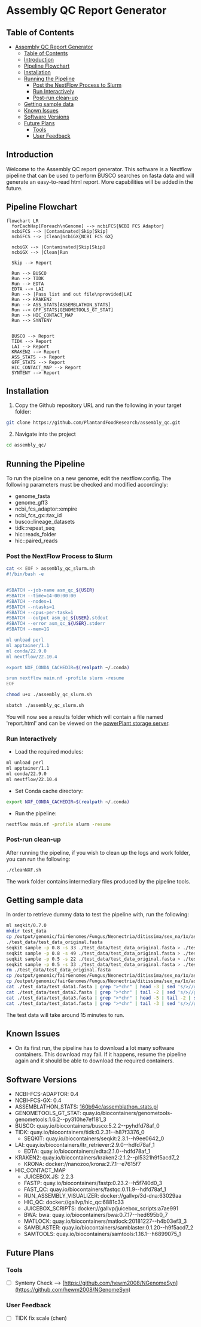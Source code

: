 # Assembly QC Report Generator

## Table of Contents

- [Assembly QC Report Generator](#assembly-qc-report-generator)
  - [Table of Contents](#table-of-contents)
  - [Introduction](#introduction)
  - [Pipeline Flowchart](#pipeline-flowchart)
  - [Installation](#installation)
  - [Running the Pipeline](#running-the-pipeline)
    - [Post the NextFlow Process to Slurm](#post-the-nextflow-process-to-slurm)
    - [Run Interactively](#run-interactively)
    - [Post-run clean-up](#post-run-clean-up)
  - [Getting sample data](#getting-sample-data)
  - [Known Issues](#known-issues)
  - [Software Versions](#software-versions)
  - [Future Plans](#future-plans)
    - [Tools](#tools)
    - [User Feedback](#user-feedback)

## Introduction

Welcome to the Assembly QC report generator. This software is a Nextflow pipeline that can be used to perform BUSCO searches on fasta data and will generate an easy-to-read html report. More capabilities will be added in the future.

## Pipeline Flowchart

```mermaid
flowchart LR
  forEachHap[Foreach\nGenome] --> ncbiFCS{NCBI FCS Adaptor}
  ncbiFCS --> |Contaminated|Skip[Skip]
  ncbiFCS --> |Clean|ncbiGX{NCBI FCS GX}

  ncbiGX --> |Contaminated|Skip[Skip]
  ncbiGX --> |Clean|Run

  Skip --> Report
  
  Run --> BUSCO
  Run --> TIDK
  Run --> EDTA
  EDTA --> LAI
  Run --> |Pass list and out file\nprovided|LAI
  Run --> KRAKEN2
  Run --> ASS_STATS[ASSEMBLATHON_STATS]
  Run --> GFF_STATS[GENOMETOOLS_GT_STAT]
  Run --> HIC_CONTACT_MAP
  Run --> SYNTENY


  BUSCO --> Report
  TIDK --> Report
  LAI --> Report
  KRAKEN2 --> Report
  ASS_STATS --> Report
  GFF_STATS --> Report
  HIC_CONTACT_MAP --> Report
  SYNTENY --> Report
```

## Installation

1. Copy the Github repository URL and run the following in your target folder:

```bash
git clone https://github.com/PlantandFoodResearch/assembly_qc.git
```

2. Navigate into the project

```bash
cd assembly_qc/
```

## Running the Pipeline

To run the pipeline on a new genome, edit the nextflow.config. The following parameters must be checked and modified accordingly:

- genome_fasta
- genome_gff3
- ncbi_fcs_adaptor::empire
- ncbi_fcs_gx::tax_id
- busco::lineage_datasets
- tidk::repeat_seq
- hic::reads_folder
- hic::paired_reads

### Post the NextFlow Process to Slurm

```bash
cat << EOF > assembly_qc_slurm.sh
#!/bin/bash -e


#SBATCH --job-name asm_qc_${USER}
#SBATCH --time=14-00:00:00
#SBATCH --nodes=1
#SBATCH --ntasks=1
#SBATCH --cpus-per-task=1
#SBATCH --output asm_qc_${USER}.stdout
#SBATCH --error asm_qc_${USER}.stderr
#SBATCH --mem=1G

ml unload perl
ml apptainer/1.1
ml conda/22.9.0
ml nextflow/22.10.4

export NXF_CONDA_CACHEDIR=$(realpath ~/.conda)

srun nextflow main.nf -profile slurm -resume
EOF

chmod u+x ./assembly_qc_slurm.sh

sbatch ./assembly_qc_slurm.sh
```

You will now see a results folder which will contain a file named 'report.html' and can be viewed on the [powerPlant storage server](https://storage.powerplant.pfr.co.nz).

### Run Interactively

- Load the required modules:

```bash
ml unload perl
ml apptainer/1.1
ml conda/22.9.0
ml nextflow/22.10.4
```

- Set Conda cache directory:

```bash
export NXF_CONDA_CACHEDIR=$(realpath ~/.conda)
```

- Run the pipeline:

```bash
nextflow main.nf -profile slurm -resume
```

### Post-run clean-up

After running the pipeline, if you wish to clean up the logs and work folder, you can run the following:

```bash
./cleanNXF.sh
```

The work folder contains intermediary files produced by the pipeline tools.

## Getting sample data

In order to retrieve dummy data to test the pipeline with, run the following:

```bash
ml seqkit/0.7.0
mkdir test_data
cp /output/genomic/fairGenomes/Fungus/Neonectria/ditissima/sex_na/1x/assembly_rs324p/v1/Nd324_canupilon_all.sorted.renamed.fasta \
./test_data/test_data_original.fasta
seqkit sample -p 0.8 -s 33 ./test_data/test_data_original.fasta > ./test_data/test_data1.fasta
seqkit sample -p 0.8 -s 49 ./test_data/test_data_original.fasta > ./test_data/test_data2.fasta
seqkit sample -p 0.5 -s 22 ./test_data/test_data_original.fasta > ./test_data/test_data3.fasta
seqkit sample -p 0.5 -s 33 ./test_data/test_data_original.fasta > ./test_data/test_data4.fasta
rm ./test_data/test_data_original.fasta
cp /output/genomic/fairGenomes/Fungus/Neonectria/ditissima/sex_na/1x/assembly_rs324p/v1/augustus.hints.fixed.gff3 ./test_data/test_data1.gff3
cp /output/genomic/fairGenomes/Fungus/Neonectria/ditissima/sex_na/1x/assembly_rs324p/v1/augustus.hints.fixed.gff3 ./test_data/test_data2.gff3
cat ./test_data/test_data1.fasta | grep ">*chr" | head -3 | sed 's/>//g' > ./test_data/test_data1.seq.list
cat ./test_data/test_data2.fasta | grep ">*chr" | tail -2 | sed 's/>//g' > ./test_data/test_data2.seq.list
cat ./test_data/test_data3.fasta | grep ">*chr" | head -5 | tail -2 | sed 's/>//g' > ./test_data/test_data3.seq.list
cat ./test_data/test_data4.fasta | grep ">*chr" | tail -3 | sed 's/>//g' > ./test_data/test_data4.seq.list
```

The test data will take around 15 minutes to run.

## Known Issues

- On its first run, the pipeline has to download a lot many software containers. This download may fail. If it happens, resume the pipeline again and it should be able to download the required containers.

## Software Versions

- NCBI-FCS-ADAPTOR: 0.4
- NCBI-FCS-GX: 0.4
- ASSEMBLATHON_STATS: [160b94c/assemblathon_stats.pl](https://github.com/KorfLab/Assemblathon/blob/160b94c1d225d8b16625d0513ccb3dd73b456f74/assemblathon_stats.pl)
- GENOMETOOLS_GT_STAT: quay.io/biocontainers/genometools-genometools:1.6.2--py310he7ef181_3
- BUSCO: quay.io/biocontainers/busco:5.2.2--pyhdfd78af_0
- TIDK: quay.io/biocontainers/tidk:0.2.31--h87f3376_0
  - SEQKIT: quay.io/biocontainers/seqkit:2.3.1--h9ee0642_0
- LAI: quay.io/biocontainers/ltr_retriever:2.9.0--hdfd78af_1
  - EDTA: quay.io/biocontainers/edta:2.1.0--hdfd78af_1
- KRAKEN2: quay.io/biocontainers/kraken2:2.1.2--pl5321h9f5acd7_2
  - KRONA: docker://nanozoo/krona:2.7.1--e7615f7
- HIC_CONTACT_MAP
  - JUICEBOX.JS: 2.2.3
  - FASTP: quay.io/biocontainers/fastp:0.23.2--h5f740d0_3
  - FAST_QC: quay.io/biocontainers/fastqc:0.11.9--hdfd78af_1
  - RUN_ASSEMBLY_VISUALIZER: docker://gallvp/3d-dna:63029aa
  - HIC_QC: docker://gallvp/hic_qc:6881c33
  - JUICEBOX_SCRIPTS: docker://gallvp/juicebox_scripts:a7ae991
  - BWA: bwa: quay.io/biocontainers/bwa:0.7.17--hed695b0_7
  - MATLOCK: quay.io/biocontainers/matlock:20181227--h4b03ef3_3
  - SAMBLASTER: quay.io/biocontainers/samblaster:0.1.20--h9f5acd7_2
  - SAMTOOLS: quay.io/biocontainers/samtools:1.16.1--h6899075_1

## Future Plans

### Tools

- [ ] Synteny Check --> [https://github.com/hewm2008/NGenomeSyn](https://github.com/hewm2008/NGenomeSyn)

### User Feedback

- [ ] TIDK fix scale (chen)
